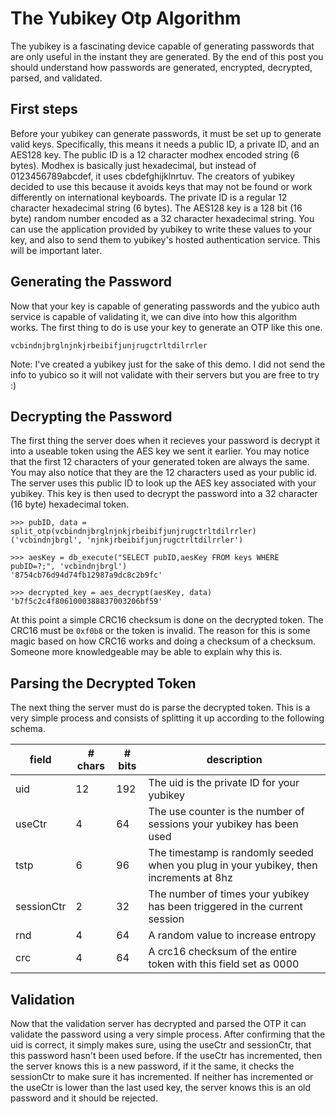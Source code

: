 The Yubikey Otp Algorithm
=========================

The yubikey is a fascinating device capable of generating passwords that
are only useful in the instant they are generated.
By the end of this post you should understand how passwords are generated,
encrypted, decrypted, parsed, and validated.

First steps
-----------

Before your yubikey can generate passwords, it must be set up to generate
valid keys. Specifically, this means it needs a public ID, a private ID,
and an AES128 key. The public ID is a 12 character modhex encoded string
(6 bytes).  Modhex is basically just hexadecimal, but instead of
0123456789abcdef, it uses cbdefghijklnrtuv. The creators of yubikey decided
to use this because it avoids keys that may not be found or work differently
on international keyboards. The private ID is a regular 12 character hexadecimal
string (6 bytes). The AES128 key is a 128 bit (16 byte) random number encoded
as a 32 character hexadecimal string. You can use the application provided
by yubikey to write these values to your key, and also to send them to
yubikey's hosted authentication service. This will be important later.

Generating the Password
-----------------------

Now that your key is capable of generating passwords and the yubico
auth service is capable of validating it, we can dive into how this algorithm
works. The first thing to do is use your key to generate an OTP like this one.

    vcbindnjbrglnjnkjrbeibifjunjrugctrltdilrrler

Note: I've created a yubikey just for the sake of this demo. I did not
send the info to yubico so it will not validate with their servers but you
are free to try :)

Decrypting the Password
-----------------------

The first thing the server does when it recieves your password is decrypt it
into a useable token using the AES key we sent it earlier. You may notice
that the first 12 characters of your generated token are always the same. You
may also notice that they are the 12 characters used as your public id. The
server uses this public ID to look up the AES key associated with your yubikey.
This key is then used to decrypt the password into a 32 character (16 byte)
hexadecimal token.

    >>> pubID, data = split_otp(vcbindnjbrglnjnkjrbeibifjunjrugctrltdilrrler)
    ('vcbindnjbrgl', 'njnkjrbeibifjunjrugctrltdilrrler')

    >>> aesKey = db_execute("SELECT pubID,aesKey FROM keys WHERE pubID=?;", 'vcbindnjbrgl')
    '8754cb76d94d74fb12987a9dc8c2b9fc'

    >>> decrypted_key = aes_decrypt(aesKey, data)
    'b7f5c2c4f8061000388837003206bf59'

At this point a simple CRC16 checksum is done on the decrypted token. The CRC16 must be
`0xf0b8` or the token is invalid. The reason for this is some magic based on
how CRC16 works and doing a checksum of a checksum. Someone more knowledgeable may be
able to explain why this is.

Parsing the Decrypted Token
---------------------------

The next thing the server must do is parse the decrypted token. This is a very simple
process and consists of splitting it up according to the following schema.

field|# chars|# bits|description
-----|-------|------|-----------
uid|12|192|The uid is the private ID for your yubikey
useCtr|4|64|The use counter is the number of sessions your yubikey has been used
tstp|6|96|The timestamp is randomly seeded when you plug in your yubikey, then increments at 8hz
sessionCtr|2|32|The number of times your yubikey has been triggered in the current session
rnd|4|64|A random value to increase entropy
crc|4|64|A crc16 checksum of the entire token with this field set as 0000

Validation
----------

Now that the validation server has decrypted and parsed the OTP it can validate
the password using a very simple process. After confirming that the uid is correct,
it simply makes sure, using the useCtr and sessionCtr, that this password hasn't
been used before. If the useCtr has incremented, then the server knows this
is a new password, if it the same, it checks the sessionCtr to make sure it
has incremented. If neither has incremented or the useCtr is lower than the
last used key, the server knows this is an old password and it should be rejected.
